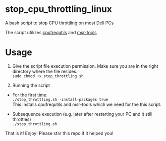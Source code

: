 # stop_cpu_throttling_linux
A bash script to stop CPU throttling on most Dell PCs

The script utilizes [cpufrequtils](https://www.thinkwiki.org/wiki/How_to_use_cpufrequtils) and [msr-tools](https://packagehub.suse.com/packages/msr-tools/)

# Usage
1. Give the script file execution permission. Make sure you are in the right directory where the file resides.  
   `sudo chmod +x stop_throttling.sh`
   
3. Running the script
  - For the first time:  
    `./stop_throttling.sh -install-packages true`   
    This installs cpufrequtils and msr-tools which we need for the this script.

  - Subsequence execution (e.g. later after restarting your PC and it still throttles)   
    `./stop_throttling.sh`

  That is it! Enjoy! Please star this repo if it helped you!
